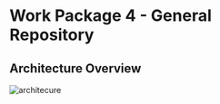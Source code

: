 # Work Package 4 - General Repository

## Architecture Overview

![architecure](https://drive.google.com/uc?id=10F_1zEcmOlwMe0u2n24m-gpRr9SvVIBZ)

  
